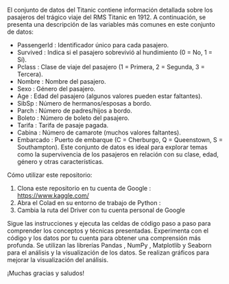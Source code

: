 El conjunto de datos del Titanic contiene información detallada sobre los pasajeros del trágico viaje del RMS Titanic en 1912. A continuación, se presenta una descripción de las variables más comunes en este conjunto de datos:

- PassengerId : Identificador único para cada pasajero.
- Survived : Indica si el pasajero sobrevivió al hundimiento (0 = No, 1 = Sí).
- Pclass : Clase de viaje del pasajero (1 = Primera, 2 = Segunda, 3 = Tercera).
- Nombre : Nombre del pasajero.
- Sexo : Género del pasajero.
- Age : Edad del pasajero (algunos valores pueden estar faltantes).
- SibSp : Número de hermanos/esposas a bordo.
- Parch : Número de padres/hijos a bordo.
- Boleto : Número de boleto del pasajero.
- Tarifa : Tarifa de pasaje pagada.
- Cabina : Número de camarote (muchos valores faltantes).
- Embarcado : Puerto de embarque (C = Cherburgo, Q = Queenstown, S = Southampton).
Este conjunto de datos es ideal para explorar temas como la supervivencia de los pasajeros en relación con su clase, edad, género y otras características.

Cómo utilizar este repositorio:
1. Clona este repositorio en tu cuenta de Google :
https://www.kaggle.com/
2. Abra el Colad en su entorno de trabajo de Python :
3. Cambia la ruta del Driver con tu cuenta personal de Google

Sigue las instrucciones y ejecuta las celdas de código paso a paso para comprender los conceptos y técnicas presentadas.
Experimenta con el código y los datos por tu cuenta para obtener una comprensión más profunda.
Se utilizan las librerías Pandas , NumPy , Matplotlib y Seaborn para el análisis y la visualización de los datos. Se realizan gráficos para mejorar la visualización del análisis.

¡Muchas gracias y saludos!

